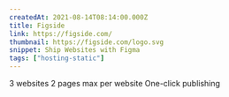 ```yaml
---
createdAt: 2021-08-14T08:14:00.000Z
title: Figside
link: https://figside.com/
thumbnail: https://figside.com/logo.svg
snippet: Ship Websites with Figma
tags: ["hosting-static"]
---
```

3 websites
2 pages max per website
One-click publishing